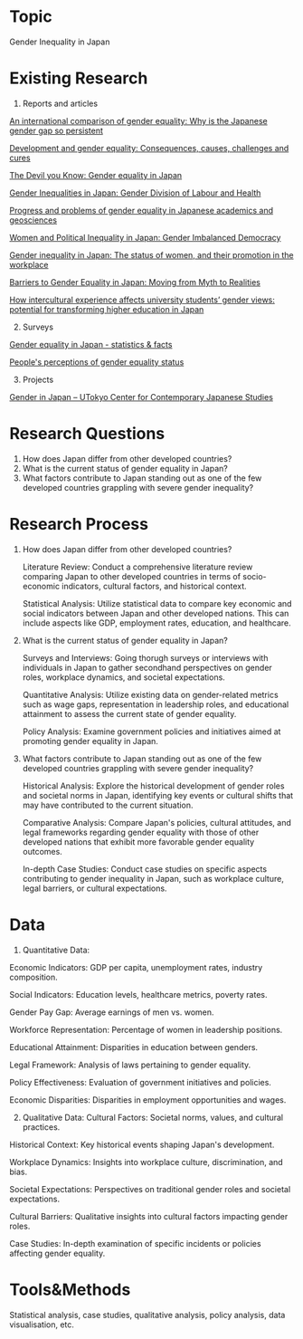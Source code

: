 # Topic
Gender Inequality in Japan
# Existing Research
1. Reports and articles
   
[An international comparison of gender equality: Why is the Japanese gender gap so persistent](https://www.jil.go.jp/english/JLR/documents/2013/JLR38_estevez-abe.pdf)   

[Development and gender equality: Consequences, causes, challenges and cures](https://core.ac.uk/download/pdf/14913005.pdf)  

[The Devil you Know: Gender equality in Japan](https://www.ipsos.com/sites/default/files/ct/newsroom/documents/2022-02/Flair-Japan-2022-Gender-Inequality.pdf)

[Gender Inequalities in Japan: Gender Division of Labour and Health](https://doi.org/10.1093/oso/9780198848134.003.0003)

[Progress and problems of gender equality in Japanese academics and geosciences](https://adgeo.copernicus.org/articles/53/195/2020/)

[Women and Political Inequality in Japan: Gender Imbalanced Democracy](https://academic.oup.com/ssjj/article-abstract/26/2/247/7056738)

[Gender inequality in Japan: The status of women, and their promotion in the workplace](https://www.researchgate.net/publication/331287537_Gender_inequality_in_Japan_The_status_of_women_and_their_promotion_in_the_workplace)

[Barriers to Gender Equality in Japan: Moving from Myth to Realities](https://link.springer.com/chapter/10.1007/978-3-030-75154-8_2)

[How intercultural experience affects university students’ gender views: potential for transforming higher education in Japan](https://link.springer.com/article/10.1007/s12564-022-09801-5)

2. Surveys
   
[Gender equality in Japan - statistics & facts](https://www.statista.com/topics/7768/gender-equality-in-japan/#topicOverview)

[People's perceptions of gender equality status](https://www.gender.go.jp/research/weekly_data/02.html)

3. Projects
   
[Gender in Japan – UTokyo Center for Contemporary Japanese Studies](https://tcjs.u-tokyo.ac.jp/gender-in-japan)
# Research Questions
1. How does Japan differ from other developed countries?
2. What is the current status of gender equality in Japan?
3. What factors contribute to Japan standing out as one of the few developed countries grappling with severe gender inequality?
# Research Process
1. How does Japan differ from other developed countries?
   
   Literature Review: Conduct a comprehensive literature review comparing Japan to other developed countries in terms of socio-economic indicators, cultural factors, and historical context.
   
   Statistical Analysis: Utilize statistical data to compare key economic and social indicators between Japan and other developed nations. This can include aspects like GDP, employment rates, education, and healthcare.
   
2. What is the current status of gender equality in Japan?
   
   Surveys and Interviews: Going thorugh surveys or interviews with individuals in Japan to gather secondhand perspectives on gender roles, workplace dynamics, and societal expectations.
   
   Quantitative Analysis: Utilize existing data on gender-related metrics such as wage gaps, representation in leadership roles, and educational attainment to assess the current state of gender equality.
   
   Policy Analysis: Examine government policies and initiatives aimed at promoting gender equality in Japan.
   
3. What factors contribute to Japan standing out as one of the few developed countries grappling with severe gender inequality?
   
   Historical Analysis: Explore the historical development of gender roles and societal norms in Japan, identifying key events or cultural shifts that may have contributed to the current situation.
   
   Comparative Analysis: Compare Japan's policies, cultural attitudes, and legal frameworks regarding gender equality with those of other developed nations that exhibit more favorable gender equality outcomes.
   
   In-depth Case Studies: Conduct case studies on specific aspects contributing to gender inequality in Japan, such as workplace culture, legal barriers, or cultural expectations.

# Data
1. Quantitative Data:

Economic Indicators: GDP per capita, unemployment rates, industry composition.

Social Indicators: Education levels, healthcare metrics, poverty rates.

Gender Pay Gap: Average earnings of men vs. women.

Workforce Representation: Percentage of women in leadership positions.

Educational Attainment: Disparities in education between genders.

Legal Framework: Analysis of laws pertaining to gender equality.

Policy Effectiveness: Evaluation of government initiatives and policies.

Economic Disparities: Disparities in employment opportunities and wages.

2.  Qualitative Data:
Cultural Factors: Societal norms, values, and cultural practices.

Historical Context: Key historical events shaping Japan's development.

Workplace Dynamics: Insights into workplace culture, discrimination, and bias.

Societal Expectations: Perspectives on traditional gender roles and societal expectations.

Cultural Barriers: Qualitative insights into cultural factors impacting gender roles.

Case Studies: In-depth examination of specific incidents or policies affecting gender equality.

# Tools&Methods
Statistical analysis, case studies,  qualitative analysis, policy analysis, data visualisation, etc.
